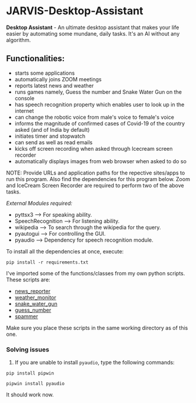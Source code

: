 # JARVIS-Desktop-Assistant
**Desktop Assistant** - An ultimate desktop assistant that makes your life easier by automating some mundane, daily tasks. It's an AI without any algorithm. 

## Functionalities:
* starts some applications
* automatically joins ZOOM meetings
* reports latest news and weather 
* runs games namely, Guess the number and Snake Water Gun on the console
* has speech recognition property which enables user to look up in the internet
* can change the robotic voice from male's voice to female's voice
* informs the magnitude of confirmed cases of Covid-19 of the country asked (and of India by default)
* initiates timer and stopwatch
* can send as well as read emails
* kicks off screen recording when asked through Icecream screen recorder
* automatically displays images from web browser when asked to do so


NOTE: Provide URLs and application paths for the repective sites/apps to run this program. Also find the dependencies for this program below. Zoom and IceCream Screen Recorder are required to perform two of the above tasks.

*External Modules required:*
- pyttsx3 --> For speaking ability.
- SpeechRecognition --> For listening ability.
- wikipedia --> To search through the wikipedia for the query.
- pyautogui -->  For controlling the GUI.
- pyaudio --> Dependency for speech recognition module.

To install all the dependencies at once, execute:

`pip install -r requirements.txt`

I've imported some of the functions/classes from my own python scripts. These scripts are:
- [news_reporter](https://github.com/shravanasati/Real-Time-Reporting)
- [weather_monitor](https://github.com/shravanasati/Real-Time-Reporting)
- [snake_water_gun](https://github.com/shravanasati/The-Leap)
- [guess_number](https://github.com/shravanasati/The-Leap)
- [spammer](https://github.com/shravanasati/Spammer)

Make sure you place these scripts in the same working directory as of this one.


### Solving issues
1. If you are unable to install ```pyaudio```, type the following commands:

```pip install pipwin```

```pipwin install pyaudio```

It should work now.
